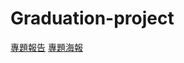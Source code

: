 # Graduation-project
[專題報告](https://drive.google.com/file/d/1tdi8IgH2LII7ldtEWOZlSt3JnZRgIKKP/view?usp=sharing)
[專題海報](https://drive.google.com/file/d/1sgo80i6qNXiMBDZEs7jBoDYlHF5Pu4Po/view?usp=sharing) 